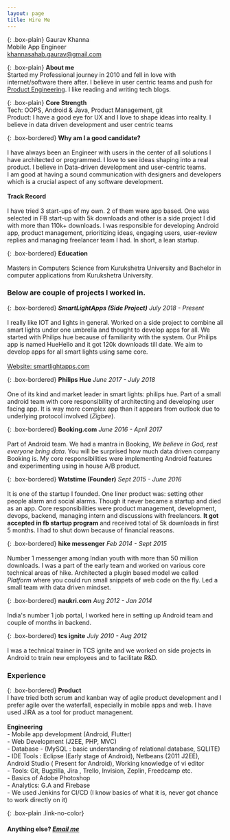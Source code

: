 ```yaml
---
layout: page
title: Hire Me
---
```


{: .box-plain}
Gaurav Khanna <br/> Mobile App Engineer <br/> khannasahab.gaurav@gmail.com


{: .box-plain}
**About me**<br/>Started my Professional journey in 2010 and fell in love with internet/software there after. I believe in user centric teams and push for [Product Engineering](/blogs/software/what-is-product-engineer/). I like reading and writing tech blogs.

{: .box-plain}
**Core Strength**<br/> Tech: OOPS, Android & Java, Product Management, git<br/>Product: I have a good eye for UX and I love to shape ideas into reality. I believe in data driven development and user centric teams

{: .box-bordered}
**Why am I a good candidate?**
<br/><br/>
 I have always been an Engineer with users in the center of all solutions I have architected or programmed. I love to see ideas shaping into a real product. I believe in Data-driven development and user-centric teams.
<br/>
I am good at having a sound communication with designers and developers which is a crucial aspect of any software development.
<br/><br/>
**Track Record**
<br/><br/>
I have tried 3 start-ups of my own. 2 of them were app based. One was selected in FB start-up with 5k downloads and other is a side project I did with more than 110k+ downloads. I was responsible for developing Android app, product management, prioritizing ideas, engaging users, user-review replies and managing freelancer team I had. In short, a lean startup.


{: .box-bordered}
**Education**
<br/><br/>
Masters in Computers Science from Kurukshetra University and Bachelor in computer applications from Kurukshetra University.

### Below are couple of projects I worked in.

{: .box-bordered}
***SmartLightApps (Side Project)***
*July 2018 - Present*
<br/><br/>
I really like IOT and lights in general. Worked on a side project to combine all smart lights under one umbrella and thought to develop apps for all. We started with Philips hue because of familiarity with the system. Our Philips app is named HueHello and it got 120k downloads till date. We aim to develop apps for all smart lights using same core.<br/><br/> [Website: smartlightapps.com](http://smartlightapps.com)

{: .box-bordered}
**Philips Hue**
*June 2017 - July 2018*
<br/><br/>
One of its kind and market leader in smart lights: philips hue. Part of a small android team with core responsibility of architecting and developing user facing app. It is way more complex app than it appears from outlook due to underlying protocol involved (*Zigbee*).


{: .box-bordered}
**Booking.com**
*June 2016 - April 2017*
<br/><br/>
Part of Android team. We had a mantra in Booking, *We believe in God, rest everyone bring data*. You will be surprised how much data driven company Booking is. My core responsibilities were implementing Android features and experimenting using in house A/B product.

{: .box-bordered}
**Watstime (Founder)**
*Sept 2015 - June 2016*
<br/><br/>
It is one of the startup I founded. One liner product was: setting other people alarm and social alarms. Though it never became a startup and died as an app. Core responsibilities were product management, development, devops, backend, managing intern and discussions with freelancers. **It got accepted in fb startup program** and received total of 5k downloads in first 5 months. I had to shut down because of financial reasons.

{: .box-bordered}
**hike messenger**
*Feb 2014 - Sept 2015*
<br/><br/>
Number 1 messenger among Indian youth with more than 50 million downloads. I was a part of the early team and worked on various core technical areas of hike. Architected a plugin based model we called *Platform* where you could run small snippets of web code on the fly. Led a small team with data driven mindset.

{: .box-bordered}
**naukri.com**
*Aug 2012 - Jan 2014*
<br/><br/>
India's number 1 job portal, I worked here in setting up Android team and couple of months in backend.

{: .box-bordered}
**tcs ignite**
*July 2010 - Aug 2012*
<br/><br/>
I was a technical trainer in TCS ignite and we worked on side projects in Android to train new employees and to facilitate R&D.

### Experience

{: .box-bordered}
**Product**
<br/>
I have tried both scrum and kanban way of agile product development and I prefer agile over the waterfall, especially in mobile apps and web. I have used JIRA as a tool for product managenent.
<br/><br/>
**Engineering**
<br/>- Mobile app development (Android, Flutter) <br/>- Web Development (J2EE, PHP, MVC) <br/>- Database - (MySQL : basic understanding of relational database, SQLITE) <br/>- IDE Tools : Eclipse (Early stage of Android), Netbeans (2011 J2EE), Android Studio ( Present for Android), Working knowledge of vi editor <br/>- Tools: Git, Bugzilla, Jira , Trello, Invision, Zeplin, Freedcamp etc. <br/> - Basics of Adobe Photoshop <br/> - Analytics: G.A and Firebase <br/> - We used Jenkins for CI/CD (I know basics of what it is, never got chance to work directly on it)

{: .box-plain .link-no-color}
#### Anything else? *[Email me](mailto:{{site.personal_email}})*
